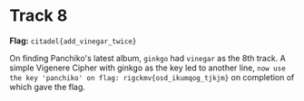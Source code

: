 # Track 8

**Flag:** `citadel{add_vinegar_twice}`

On finding Panchiko's latest album, `ginkgo` had `vinegar` as the 8th track. A simple Vigenere Cipher with ginkgo as the key led to another line, `now use the key 'panchiko' on flag: rigckmv{osd_ikumqog_tjkjm}` on completion of which gave the flag.
